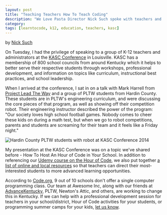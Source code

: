 ```yaml
---
layout: post
title: "Teaching Teachers How To Teach Coding"
description: "We Love Pasta Director Nick Such spoke with teachers and K-12 administrators at the KASC Conference in Louisville this week about How To Host An Hour of Code at Your School"
category: 
tags: [learntocode, k12, education, teachers, kasc]
---
```


by [Nick Such](https://plus.google.com/+NickSuch/)

On Tuesday, I had the privilege of speaking to a group of K-12 teachers and administrators at the [KASC Conference](http://www.kasc.net/2010/?page_id=26) in Louisville. KASC has a membership of 800 school councils from around Kentucky which it helps to better serve their respective students through workshops, professional development, and information on topics like curriculum, instructional best practices, and school leadership. 

<!--break-->

When I arrived at the conference, I sat in on a talk with Mark Harrell from [Project Lead The Way](http://www.pltwky.org) and a group of PLTW students from Hardin County. These students are in PLTW's engineering curriculum, and were discussing the core pieces of that program, as well as showing off their competition robot. Their engineering instructor described the power of the program: "Our society loves high school football games. Nobody comes to cheer these kids on during a math test, but when we go to robot competitions, parents and students are screaming for their team and it feels like a Friday night."

![Hardin County PLTW students with robot at KASC Conference 2014](/img/blog/kasc-pltw-robot.jpg)

My presentation at the KASC Conference was on a topic we've shared before - How To Host An Hour of Code in Your School. In addition to referencing our [Udemy course on the Hour of Code](https://www.udemy.com/hourofcode/), we also put together [a list of online and local resources](http://bit.ly/codekasc) so that teachers can direct their most-interested students to more advanced learning opportunities.

According to [Code.org](http://code.org/stats), 9 out of 10 schools don't offer a single computer programming class. Our team at Awesome Inc, along with our friends at [AdvanceKentucky](http://www.advancekentucky.com/kycoders?showall=1&limitstart=), PLTW, Newton's Attic, and others, are working to change this in Kentucky. If we can help with a professional development session for teachers in your school/district, Hour of Code activities for your students, or programming summer camps for your kids, [let us know](mailto:founders@awesomeinc.org?Subject=Awesome%20Inc%20U%20K-12%20training).